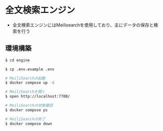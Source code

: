 # 全文検索エンジン

- 全文検索エンジンにはMeilisearchを使用しており、主にデータの保存と検索を行う

## 環境構築

```bash
$ cd engine

$ cp .env.example .env

# MeiliSearchの起動
$ docker compose up -d

# MeiliSearchを開く
$ open http://localhost:7700/

# MeiliSearchの状態確認
$ docker compose ps

# MeiliSearchの終了
$ docker compose down
```
